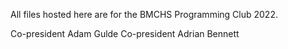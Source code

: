 All files hosted here are for the BMCHS Programming Club 2022. 

Co-president Adam Gulde
Co-president Adrian Bennett
